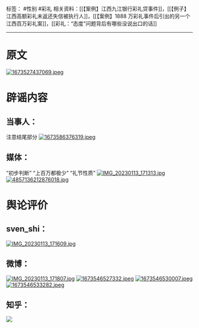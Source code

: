 标签： #性别 #彩礼 
相关资料：[[【案例】江西九江银行彩礼贷事件]]，[[【例子】江西高额彩礼未返还失信被执行人]]，[[【案例】1888 万彩礼事件后引出的另一个江西百万彩礼案]]，[[彩礼：“态度”问题背后有哪些没说出口的话]]
***
# 原文
[![1673527437069.jpeg](https://raw.githubusercontent.com/bluntvoice/mypic/main/1673527437069.jpeg)](https://raw.githubusercontent.com/bluntvoice/mypic/main/1673527437069.jpeg)
# 辟谣内容
## 当事人：
注意结尾部分
[![1673586376319.jpeg](https://raw.githubusercontent.com/bluntvoice/mypic/main/1673586376319.jpeg)](https://raw.githubusercontent.com/bluntvoice/mypic/main/1673586376319.jpeg)
## 媒体：
“初步判断”
“上百万都极少”
“礼节性质”
[![IMG_20230113_171313.jpg](https://raw.githubusercontent.com/bluntvoice/mypic/main/IMG_20230113_171313.jpg)](https://raw.githubusercontent.com/bluntvoice/mypic/main/IMG_20230113_171313.jpg)
[![4857136212876018.jpg](https://raw.githubusercontent.com/bluntvoice/mypic/main/4857136212876018.jpg)](https://raw.githubusercontent.com/bluntvoice/mypic/main/4857136212876018.jpg)
# 舆论评价
## sven_shi：
[![IMG_20230113_171609.jpg](https://raw.githubusercontent.com/bluntvoice/mypic/main/IMG_20230113_171609.jpg)](https://raw.githubusercontent.com/bluntvoice/mypic/main/IMG_20230113_171609.jpg)
## 微博：
[![IMG_20230113_171807.jpg](https://raw.githubusercontent.com/bluntvoice/mypic/main/IMG_20230113_171807.jpg)](https://raw.githubusercontent.com/bluntvoice/mypic/main/IMG_20230113_171807.jpg)
[![1673546527332.jpeg](https://raw.githubusercontent.com/bluntvoice/mypic/main/1673546527332.jpeg)](https://raw.githubusercontent.com/bluntvoice/mypic/main/1673546527332.jpeg)
[![1673546530007.jpeg](https://raw.githubusercontent.com/bluntvoice/mypic/main/1673546530007.jpeg)](https://raw.githubusercontent.com/bluntvoice/mypic/main/1673546530007.jpeg)
[![1673546533282.jpeg](https://raw.githubusercontent.com/bluntvoice/mypic/main/1673546533282.jpeg)](https://raw.githubusercontent.com/bluntvoice/mypic/main/1673546533282.jpeg)
## 知乎：
![](https://raw.githubusercontent.com/bluntvoice/mypic/main/IMG_20230113_171958.jpg)